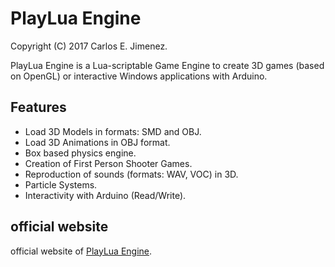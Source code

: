 # PlayLua Engine

Copyright (C) 2017 Carlos E. Jimenez.

PlayLua Engine is a Lua-scriptable Game Engine to create 3D games (based on OpenGL) or interactive Windows applications with Arduino.

## Features

* Load 3D Models in formats: SMD and OBJ.
* Load 3D Animations in OBJ format.
* Box based physics engine.
* Creation of First Person Shooter Games. 
* Reproduction of sounds (formats: WAV, VOC) in 3D.
* Particle Systems.
* Interactivity with Arduino (Read/Write).

## official website
official website of [PlayLua Engine](https://sites.google.com/site/cejtok/projects/playluaengine).
